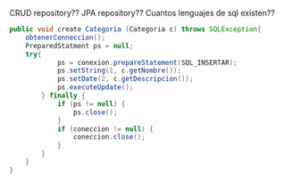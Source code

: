 CRUD repository?? 
JPA repository??
Cuantos lenguajes de sql existen??


~~~java 
public void create Categoria (Categoria c) throws SQLException{
	obtenerConneccion();
	PreparedStatment ps = null;
	try{
			ps = conexion.prepareStatement(SQL_INSERTAR);
			ps.setString(1, c.getNombre());
            ps.setDate(2, c.getDescripcion());
            ps.executeUpdate();
        } finally {
            if (ps != null) {
                ps.close();
            }
            if (coneccion != null) {
                coneccion.close();
            }
        }
    }
}
~~~


